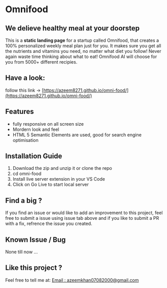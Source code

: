 # Omnifood

## We delieve healthy meal at your doorstep

This is a **static landing page** for a startup called Omnifood, that creates a 100% personalized weekly meal plan just for you. It makes sure you get all the nutrients and vitamins you need, no matter what diet you follow! Never again waste time thinking about what to eat! Omnifood AI will choose for you from 5000+ different recipies.

## Have a look:

follow this link -> [https://azeem8271.github.io/omni-food/](https://azeem8271.github.io/omni-food/)

## Features

- fully responsive on all screen size
- Mordern look and feel
- HTML 5 Semantic Elements are used, good for search engine optimisation

## Installation Guide

1. Download the zip and unzip it or clone the repo
2. cd omni-food
3. Install live server extension in your VS Code
4. Click on Go Live to start local server

## Find a big ?

If you find an issue or would like to add an improvement to this project, feel free to submit a issue using issue tab above and if you like to submit a PR with a fix, refrence the issue you created.

## Known Issue / Bug

None till now ...

## Like this project ?

Feel free to tell me at:
<a href="mailto:azeemkhan07082000@gmail.com">Email : azeemkhan07082000@gmail.com</a>
